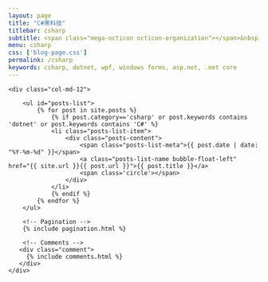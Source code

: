 ```yaml
---
layout: page
title: "C#黑科技"
titlebar: csharp
subtitle: <span class="mega-octicon octicon-organization"></span>&nbsp;&nbsp; "带你玩转C#黑科技"
menu: csharp
css: ['blog-page.css']
permalink: /csharp
keywords: csharp, dotnet, wpf, windows forms, asp.net, .net core
---
```


<div class="row">

    <div class="col-md-12">

        <ul id="posts-list">
            {% for post in site.posts %}
                {% if post.category=='csharp' or post.keywords contains 'dotnet' or post.keywords contains 'C#' %}
                <li class="posts-list-item">
                    <div class="posts-content">
                        <span class="posts-list-meta">{{ post.date | date: "%Y-%m-%d" }}</span>
                        <a class="posts-list-name bubble-float-left" href="{{ site.url }}{{ post.url }}">{{ post.title }}</a>
                        <span class='circle'></span>
                    </div>
                </li>
                {% endif %}
            {% endfor %}
        </ul> 

        <!-- Pagination -->
        {% include pagination.html %}

        <!-- Comments -->
       <div class="comment">
         {% include comments.html %}
       </div>
    </div>

</div>
<script>
    $(document).ready(function(){

        // Enable bootstrap tooltip
        $("body").tooltip({ selector: '[data-toggle=tooltip]' });

    });
</script>